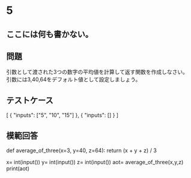 # 5
ここには何も書かない。
---
## 問題

引数として渡された3つの数字の平均値を計算して返す関数を作成しなさい。<br>
引数には3,40,64をデフォルト値として設定しましょう。

## テストケース

[
	{
		"inputs": ["5", "10", "15"]
	},
	{
		"inputs": []
	}
]

## 模範回答
def average_of_three(x=3, y=40, z=64):
    return (x + y + z) / 3

x= int(input())
y= int(input())
z= int(input())
aot= average_of_three(x,y,z)
print(aot)